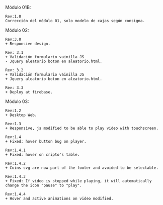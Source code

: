 Módulo 01B:

	Rev:1.0
	Corrección del módulo 01, solo modelo de cajas según consigna.


Módulo 02:

	Rev:3.0
	+ Responsive design.
	
	Rev: 3.1
	+ Validación formulario vainilla JS
	- Jquery aleatorio boton en aleatorio.html.
	
	Rev: 3.2
	+ Validación formulario vainilla JS
	+ Jquery aleatorio boton en aleatorio.html.
	
	Rev: 3.3
	+ Deploy at firebase.


Módulo 03:

	Rev:1.2
	+ Desktop Web.

	Rev:1.3
	+ Responsive, js modified to be able to play video with touchscreen.

	Rev:1.4
	+ Fixed: hover button bug on player.

	Rev:1.4.1
	+ Fixed: hover on cripto's table.

	Rev:1.4.2
	+ Coins svg are now part of the footer and avoided to be selectable.

	Rev:1.4.3
	+ Fixed: If video is stopped while playing, it will automatically change the icon "pause" to "play".

	Rev:1.4.4
	+ Hover and active animations on video modified.







